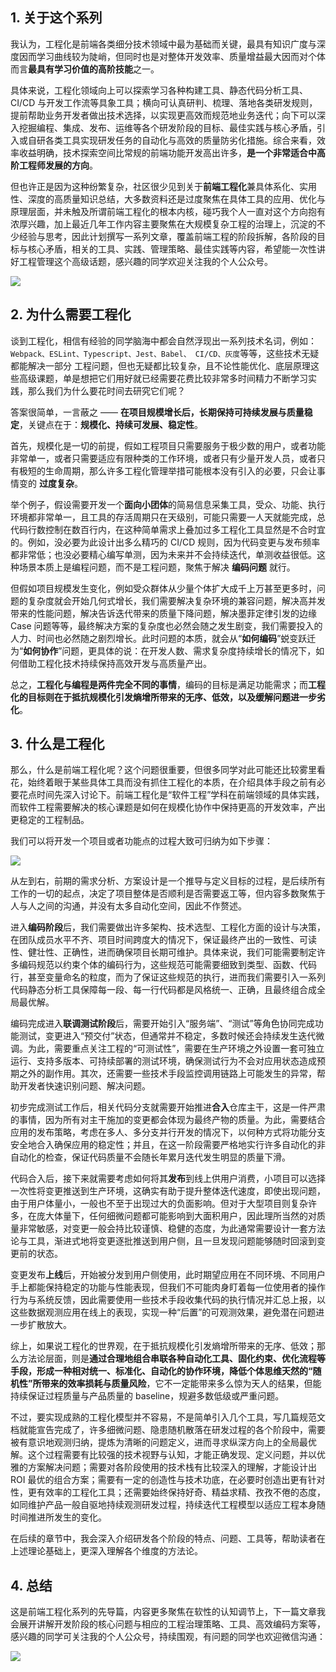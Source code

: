 ## 1. 关于这个系列

我认为，工程化是前端各类细分技术领域中最为基础而关键，最具有知识广度与深度因而学习曲线较为陡峭，但同时也是对整体开发效率、质量增益最大因而对个体而言**最具有学习价值的高阶技能**之一。

具体来说，工程化领域向上可以探索学习各种构建工具、静态代码分析工具、CI/CD 与开发工作流等具象工具；横向可认真研判、梳理、落地各类研发规则，提前帮助业务开发者做出技术选择，以实现更高效而规范地业务迭代；向下可以深入挖掘编程、集成、发布、运维等各个研发阶段的目标、最佳实践与核心矛盾，引入或自研各类工具实现研发任务的自动化与高效的质量防劣化措施。综合来看，效率收益明确，技术探索空间比常规的前端功能开发高出许多，**是一个非常适合中高阶工程师发展的方向**。

但也许正是因为这种纷繁复杂，社区很少见到关于**前端工程化**兼具体系化、实用性、深度的高质量知识总结，大多数资料还是过度聚焦在具体工具的应用、优化与原理层面，并未触及所谓前端工程化的根本内核，碰巧我个人一直对这个方向抱有浓厚兴趣，加上最近几年工作内容主要聚焦在大规模复杂工程的治理上，沉淀的不少经验与思考，因此计划撰写一系列文章，覆盖前端工程的阶段拆解，各阶段的目标与核心矛盾，相关的工具、实践、管理策略、最佳实践等内容，希望能一次性讲好工程管理这个高级话题，感兴趣的同学欢迎关注我的个人公众号。

![](https://files.mdnice.com/user/1892/26abbba4-bf14-497e-baf6-5822895d4433.png)


## 2. 为什么需要工程化

谈到工程化，相信有经验的同学脑海中都会自然浮现出一系列技术名词，例如：`Webpack、ESLint、Typescript、Jest、Babel、 CI/CD、灰度`等等，这些技术无疑都能解决一部分 工程问题，但也无疑都比较复杂，且不论性能优化、底层原理这些高级课题，单是想把它们用好就已经需要花费比较非常多时间精力不断学习实践，那么我们为什么要花时间去研究它们呢？

答案很简单，一言蔽之 —— **在项目规模增长后，长期保持可持续发展与质量稳定**，关键点在于：**规模化、持续可发展、稳定性**。

首先，规模化是一切的前提，假如工程项目只需要服务于极少数的用户，或者功能非常单一，或者只需要适应有限种类的工作环境，或者只有少量开发人员，或者只有极短的生命周期，那么许多工程化管理举措可能根本没有引入的必要，只会让事情变的 **过度复杂**。

举个例子，假设需要开发一个**面向小团体**的简易信息采集工具，受众、功能、执行环境都非常单一，且工具的存活周期只在天级别，可能只需要一人天就能完成，总代码行数控制在数百行内，在这种简单需求上叠加过多工程化工具显然是不合时宜的。例如，没必要为此设计出多么精巧的 CI/CD 规则，因为代码变更与发布频率都非常低；也没必要精心编写单测，因为未来并不会持续迭代，单测收益很低。这种场景本质上是编程问题，而不是工程问题，聚焦于解决 __编码问题__ 就行。

但假如项目规模发生变化，例如受众群体从少量个体扩大成千上万甚至更多时，问题的复杂度就会开始几何式增长，我们需要解决复杂环境的兼容问题，解决高并发带来的性能问题，解决告诉迭代带来的质量下降问题，解决墨菲定律引发的边缘 Case 问题等等，最终解决方案的复杂度也必然会随之发生剧变，我们需要投入的人力、时间也必然随之剧烈增长。此时问题的本质，就会从“**如何编码**”蜕变跃迁为“**如何协作**”问题，更具体的说：在开发人数、需求复杂度持续增长的情况下，如何借助工程化技术持续保持高效开发与高质量产出。

总之，**工程化与编程是两件完全不同的事情**，编码的目标是满足功能需求；而**工程化的目标则在于抵抗规模化引发熵增所带来的无序、低效，以及缓解问题进一步劣化**。

## 3. 什么是工程化

那么，什么是前端工程化呢？这个问题很重要，但很多同学对此可能还比较雾里看花，始终着眼于某些具体工具而没有抓住工程化的本质，在介绍具体手段之前有必要花点时间先深入讨论下。前端工程化是“软件工程”学科在前端领域的具体实践，而软件工程需要解决的核心课题是如何在规模化协作中保持更高的开发效率，产出更稳定的工程制品。

我们可以将开发一个项目或者功能点的过程大致可归纳为如下步骤：

![](https://files.mdnice.com/user/1892/bc15eaa6-9d7d-4408-a238-3a0e76ff0309.png)

从左到右，前期的需求分析、方案设计是一个推导与定义目标的过程，是后续所有工作的一切的起点，决定了项目整体是否顺利是否需要返工等，但内容多数聚焦于人与人之间的沟通，并没有太多自动化空间，因此不作赘述。

进入**编码阶段**后，我们需要做出许多架构、技术选型、工程化方面的设计与决策，在团队成员水平不齐、项目时间跨度大的情况下，保证最终产出的一致性、可读性、健壮性、正确性，进而确保项目长期可维护。具体来说，我们可能需要制定许多编码规范以约束个体的编码行为，这些规范可能需要细致到类型、函数、代码行，甚至变量命名的粒度，而为了保证这些规范的执行，进而我们需要引入一系列代码静态分析工具保障每一段、每一行代码都是风格统一、正确，且最终组合成全局最优解。

编码完成进入**联调测试阶段**后，需要开始引入“服务端”、“测试”等角色协同完成功能测试，变更进入“预交付”状态，但通常并不稳定，多数时候还会持续发生迭代微调。为此，需要重点关注工程的“可测试性”，需要在生产环境之外设置一套可独立运行、支持多版本、可持续部署的测试环境，确保测试行为不会对应用状态造成预期之外的副作用。其次，还需要一些技术手段监控调用链路上可能发生的异常，帮助开发者快速识别问题、解决问题。

初步完成测试工作后，相关代码分支就需要开始推进**合入**仓库主干，这是一件严肃的事情，因为所有对主干施加的变更都会体现为最终产物的质量。为此，需要结合应用的发布策略，考虑在多人、多分支并行开发的情况下，以何种方式将功能分支安全地合入确保应用的稳定性；并且，在这一阶段需要严格地实行许多自动化的非自动化的检查，保证代码质量不会随长年累月迭代发生明显的质量下滑。

代码合入后，接下来就需要考虑如何将其**发布**到线上供用户消费，小项目可以选择一次性将变更推送到生产环境，这确实有助于提升整体迭代速度，即使出现问题，由于用户体量小，一般也不至于出现过大的负面影响。但对于大型项目则复杂许多，在庞大体量下，任何细微问题都可能影响到大面积用户，因此理所当然的对质量非常敏感，对变更一般会持比较谨慎、稳健的态度，为此通常需要设计一套方法论与工具，渐进式地将变更逐批推送到用户侧，且一旦发现问题能够随时回滚到变更前的状态。

变更发布**上线**后，开始被分发到用户侧使用，此时期望应用在不同环境、不同用户手上都能保持稳定的功能与性能表现，但我们不可能肉身盯着每一位使用者的操作行为与系统反馈，因此需要使用一些技术手段收集代码的执行情况并汇总上报，以这些数据观测应用在线上的表现，实现一种“后置”的可观测效果，避免潜在问题进一步扩散放大。

综上，如果说工程化的世界观，在于抵抗规模化引发熵增所带来的无序、低效；那么方法论层面，则是**通过合理地组合串联各种自动化工具、固化约束、优化流程等手段，形成一种相对统一、标准化、自动化的协作环境，降低个体思维天然的“随机性”所带来的效率损耗与质量风险**，它不一定能带来多么惊为天人的结果，但能持续保证过程质量与产品质量的 baseline，规避多数低级或严重问题。

不过，要实现成熟的工程化模型并不容易，不是简单引入几个工具，写几篇规范文档就能宣告完成了，许多细微问题、隐患随机散落在研发过程的各个阶段中，需要被有意识地观测归纳，提炼为清晰的问题定义，进而寻求纵深方向上的全局最优解。这个过程需要有比较强的技术视野与认知，才能正确发现、定义问题，并以优雅的方案解决问题；需要对各阶段使用的技术栈有比较深入的理解，才能设计出 ROI 最优的组合方案；需要有一定的创造性与技术功底，在必要时创造出更有针对性，更有效率的工程化工具；还需要始终保持好奇、精益求精、孜孜不倦的态度，如同维护产品一般自驱地持续观测研发过程，持续迭代工程模型以适应工程本身随时间推进所发生的变化。

在后续的章节中，我会深入介绍研发各个阶段的特点、问题、工具等，帮助读者在上述理论基础上，更深入理解各个维度的方法论。

## 4. 总结

这是前端工程化系列的先导篇，内容更多聚焦在软性的认知调节上，下一篇文章我会展开讲解开发阶段的核心问题与相应的工程治理策略、工具、高效编码方案等，感兴趣的同学可关注我的个人公众号，持续围观，有问题的同学也欢迎微信沟通：


![](https://files.mdnice.com/user/1892/7d20459c-297e-4193-9687-09cacf359882.png)

